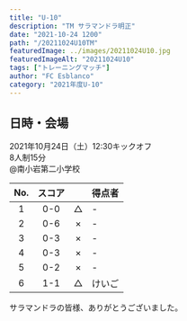```yaml
---
title: "U-10"
description: "TM サラマンドラ明正"
date: "2021-10-24 1200"
path: "/20211024U10TM"
featuredImage: ../images/20211024U10.jpg
featuredImageAlt: "20211024U10"
tags: ["トレーニングマッチ"]
author: "FC Esblanco"
category: "2021年度U-10"
---
```


## 日時・会場

2021年10月24日（土）12:30キックオフ  
8人制15分  
@南小岩第二小学校

| No.| スコア |   | 得点者  |
|:--:|:------:|:-:|:--------|
| 1  | 0-0 | △ |- |
| 2  | 0-6 | × |- |
| 3  | 0-3 | × |- |
| 4  | 0-3 | × |- |
| 5  | 0-2 | × |- |
| 6  | 1-1 | △ |けいご |

サラマンドラの皆様、ありがとうございました。
